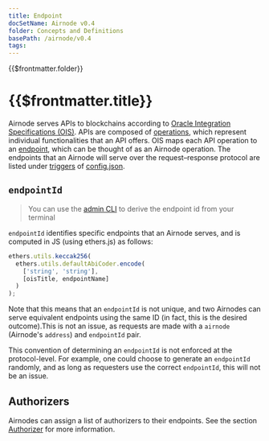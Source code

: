 ```yaml
---
title: Endpoint
docSetName: Airnode v0.4
folder: Concepts and Definitions
basePath: /airnode/v0.4
tags:
---
```


<TitleSpan>{{$frontmatter.folder}}</TitleSpan>

# {{$frontmatter.title}}

<VersionWarning/>

<TocHeader />
<TOC class="table-of-contents" :include-level="[2,3]" />

Airnode serves APIs to blockchains according to
[Oracle Integration Specifications (OIS)](/ois/v1.0/). APIs are composed of
[operations](/ois/v1.0/ois.md#_5-2-operation), which represent individual
functionalities that an API offers. OIS maps each API operation to an
[endpoint](/ois/v1.0/ois.md#_5-endpoints), which can be thought of as an Airnode
operation. The endpoints that an Airnode will serve over the request–response
protocol are listed under
[triggers](../reference/deployment-files/config-json.md#triggers) of
[config.json](../reference/deployment-files/config-json.md).

## `endpointId`

> You can use the [admin CLI](../reference/packages/admin-cli.md) to derive the
> endpoint id from your terminal

`endpointId` identifies specific endpoints that an Airnode serves, and is
computed in JS (using ethers.js) as follows:

```js
ethers.utils.keccak256(
  ethers.utils.defaultAbiCoder.encode(
    ['string', 'string'],
    [oisTitle, endpointName]
  )
);
```

Note that this means that an `endpointId` is not unique, and two Airnodes can
serve equivalent endpoints using the same ID (in fact, this is the desired
outcome).This is not an issue, as requests are made with a `airnode` (Airnode's
`address`) and `endpointId` pair.

This convention of determining an `endpointId` is not enforced at the
protocol-level. For example, one could choose to generate an `endpointId`
randomly, and as long as requesters use the correct `endpointId`, this will not
be an issue.

## Authorizers

Airnodes can assign a list of authorizers to their endpoints. See the section
[Authorizer](authorization.md) for more information.
